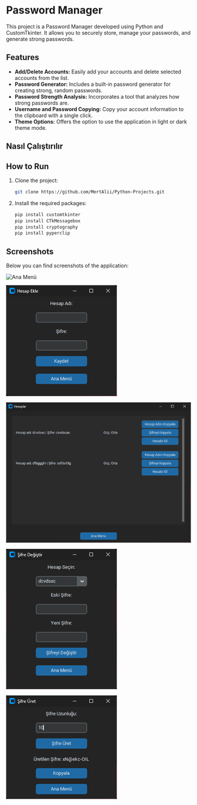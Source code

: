 # Password Manager

This project is a Password Manager developed using Python and CustomTkinter. It allows you to securely store, manage your passwords, and generate strong passwords.

## Features

- **Add/Delete Accounts:** Easily add your accounts and delete selected accounts from the list.
- **Password Generator:** Includes a built-in password generator for creating strong, random passwords.
- **Password Strength Analysis:** Incorporates a tool that analyzes how strong passwords are.
- **Username and Password Copying:** Copy your account information to the clipboard with a single click.
- **Theme Options:** Offers the option to use the application in light or dark theme mode.

## Nasıl Çalıştırılır

## How to Run

1. Clone the project:

   ```bash
   git clone https://github.com/MertAlii/Python-Projects.git
   ```

2. Install the required packages:
   ```bash
   pip install customtkinter
   pip install CTkMessagebox
   pip install cryptography
   pip install pyperclip
   ```

## Screenshots

Below you can find screenshots of the application:

![Ana Menü](AnaMenü.png)

![Hesap Ekle](HesapEkle.png)

![Hesaplar](Hesaplar.png)

![Şifre Güncelleme Menüsü](ŞifreGüncellemeMenüsü.png)

![Şifre Üretme Menüsü](ŞifreÜretmeMenüsü.png)

